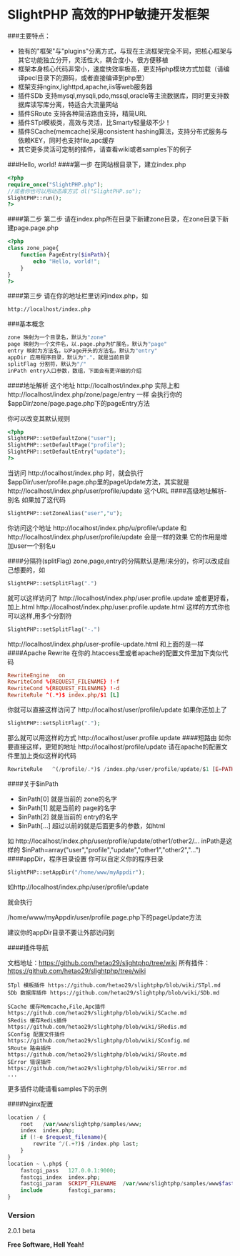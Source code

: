 # SlightPHP 高效的PHP敏捷开发框架

###主要特点：
  - 独有的"框架"与"plugins"分离方式，与现在主流框架完全不同，把核心框架与其它功能独立分开，灵活性大，耦合度小，很方便移植 
  - 框架本身核心代码非常小，速度快效率极高，更支持php模块方式加载（请编译pecl目录下的源码，或者直接编译到php里）
  - 框架支持nginx,lighttpd,apache,iis等web服务器
  - 插件SDb 支持mysql,mysqli,pdo,mssql,oracle等主流数据库，同时更支持数据库读写库分离，特适合大流量网站
  - 插件SRoute 支持各种简洁路由支持，精简URL
  - 插件STpl模板类，高效与灵活，比Smarty轻量级不少！
  - 插件SCache(memcache)采用consistent hashing算法，支持分布式服务与依赖KEY，同时也支持file,apc缓存
  - 其它更多灵活可定制的插件，请查看wiki或者samples下的例子

###Hello, world!
####第一步
在网站根目录下，建立index.php

```php
<?php
require_once("SlightPHP.php");
//或者你也可以用动态库方式 dl("SlightPHP.so");
SlightPHP::run();
?>
```
####第二步
第二步 请在index.php所在目录下新建zone目录，在zone目录下新建page.page.php
```php
<?php 
class zone_page{ 
    function PageEntry($inPath){
        echo "Hello, world!";
    } 
} 
?>
```
####第三步
请在你的地址栏里访问index.php，如
```html
http://localhost/index.php
```


###基本概念

```sh
zone 映射为一个目录名，默认为"zone"
page 映射为一个文件名，以.page.php为扩展名，默认为"page"
entry 映射为方法名，以Page开头的方法名，默认为"entry"
appDir 应用程序目录，默认为"."，就是当前目录
splitFlag 分割符，默认为"/"
inPath entry入口参数，数组，下面会有更详细的介绍
```

####地址解析
这个地址 http://localhost/index.php 实际上和 http://localhost/index.php/zone/page/entry 一样
会执行你的$appDir/zone/page.page.php下的pageEntry方法


你可以改变其默认规则
```php
<?php
SlightPHP::setDefaultZone("user");
SlightPHP::setDefaultPage("profile");
SlightPHP::setDefaultEntry("update");
?>
```
当访问 http://localhost/index.php 时，就会执行
$appDir/user/profile.page.php里的pageUpdate方法，其实就是 
http://localhost/index.php/user/profile/update 
这个URL
####高级地址解析-别名
如果加了这代码
```php
SlightPHP::setZoneAlias("user","u");
```
你访问这个地址
http://localhost/index.php/u/profile/update
和http://localhost/index.php/user/profile/update
会是一样的效果
它的作用是增加user一个别名u

####分隔符(splitFlag)
zone,page,entry的分隔默认是用/来分的，你可以改成自己想要的，如
```php
SlightPHP::setSplitFlag(".")
```
就可以这样访问了
http://localhost/index.php/user.profile.update
或者更好看，加上.html
http://localhost/index.php/user.profile.update.html
这样的方式你也可以这样,用多个分割符
```php
SlightPHP::setSplitFlag("-.")
```
http://localhost/index.php/user-profile-update.html
和上面的是一样
####Apache Rewrite
在你的.htaccess里或者apache的配置文件里加下类似代码
```conf
RewriteEngine   on
RewriteCond %{REQUEST_FILENAME} !-f
RewriteCond %{REQUEST_FILENAME} !-d
RewriteRule ^(.*)$ index.php/$1 [L]
```
你就可以直接这样访问了
http://localhost/user/profile/update
如果你还加上了
```php
SlightPHP::setSplitFlag(".");
```
那么就可以用这样的方式 http://localhost/user.profile.update
####短路由
如你要直接这样，更短的地址
http://localhost/profile/update
请在apache的配置文件里加上类似这样的代码
```php
RewriteRule   ^(/profile/.*)$ /index.php/user/profile/update/$1 [E=PATH_INFO:$1,L]
```
####关于$inPath

  - $inPath[0] 就是当前的 zone的名字
  - $inPath[1] 就是当前的 page的名字
  - $inPath[2] 就是当前的 entry的名字
  - $inPath[...] 超过以前的就是后面更多的参数，如html

如 http://localhost/index.php/user/profile/update/other1/other2/... inPath是这样的
$inPath=array("user","profile","update","other1","other2","...")
####appDir，程序目录设置
你可以自定义你的程序目录
```php
SlightPHP::setAppDir("/home/www/myAppdir");
```
如http://localhost/index.php/user/profile/update

就会执行

/home/www/myAppdir/user/profile.page.php下的pageUpdate方法

建议你的appDir目录不要让外部访问到

####插件导航 

文档地址：https://github.com/hetao29/slightphp/tree/wiki
所有插件：https://github.com/hetao29/slightphp/tree/wiki
```
STpl 模板插件 https://github.com/hetao29/slightphp/blob/wiki/STpl.md
SDb 数据库插件 https://github.com/hetao29/slightphp/blob/wiki/SDb.md

SCache 缓存Memcache,File,Apc插件 https://github.com/hetao29/slightphp/blob/wiki/SCache.md
SRedis 缓存Redis插件 https://github.com/hetao29/slightphp/blob/wiki/SRedis.md
SConfig 配置文件插件 https://github.com/hetao29/slightphp/blob/wiki/SConfig.md
SRoute 路由插件 https://github.com/hetao29/slightphp/blob/wiki/SRoute.md
SError 错误插件 https://github.com/hetao29/slightphp/blob/wiki/SError.md
...
```

更多插件功能请看samples下的示例


####Nginx配置
```php
location / {
	root   /var/www/slightphp/samples/www;
	index  index.php;
	if (!-e $request_filename){
		rewrite ^/(.+?)$ /index.php last;
	}
}
location ~ \.php$ {
	fastcgi_pass   127.0.0.1:9000;
	fastcgi_index  index.php;
	fastcgi_param  SCRIPT_FILENAME  /var/www/slightphp/samples/www$fastcgi_script_name;
	include        fastcgi_params;
}
```

### Version
2.0.1 beta

**Free Software, Hell Yeah!**

